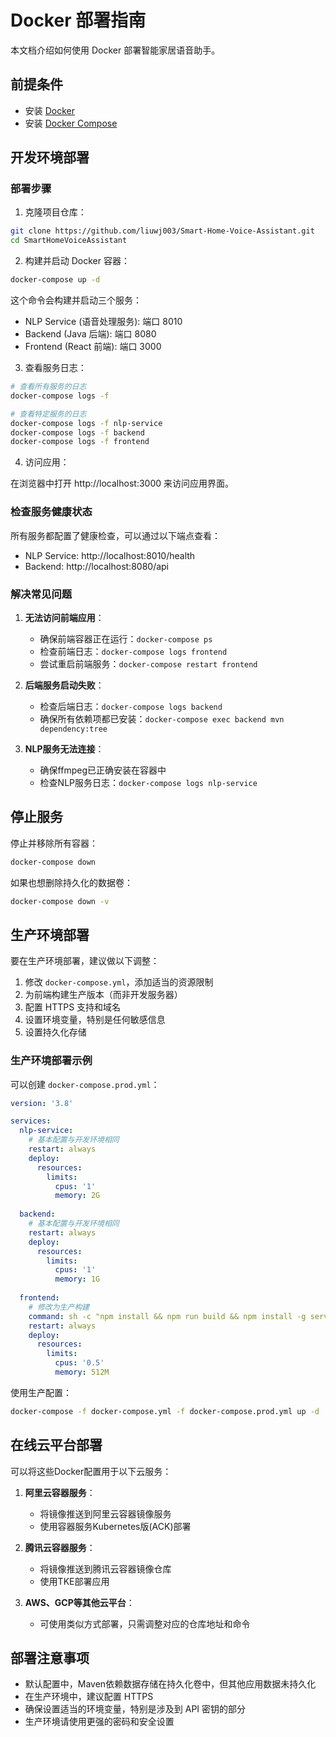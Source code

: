 # Docker 部署指南

本文档介绍如何使用 Docker 部署智能家居语音助手。

## 前提条件

- 安装 [Docker](https://docs.docker.com/get-docker/)
- 安装 [Docker Compose](https://docs.docker.com/compose/install/)

## 开发环境部署

### 部署步骤

1. 克隆项目仓库：

```bash
git clone https://github.com/liuwj003/Smart-Home-Voice-Assistant.git
cd SmartHomeVoiceAssistant
```

2. 构建并启动 Docker 容器：

```bash
docker-compose up -d
```

这个命令会构建并启动三个服务：
- NLP Service (语音处理服务): 端口 8010
- Backend (Java 后端): 端口 8080
- Frontend (React 前端): 端口 3000

3. 查看服务日志：

```bash
# 查看所有服务的日志
docker-compose logs -f

# 查看特定服务的日志
docker-compose logs -f nlp-service
docker-compose logs -f backend
docker-compose logs -f frontend
```

4. 访问应用：

在浏览器中打开 http://localhost:3000 来访问应用界面。

### 检查服务健康状态

所有服务都配置了健康检查，可以通过以下端点查看：

- NLP Service: http://localhost:8010/health
- Backend: http://localhost:8080/api

### 解决常见问题

1. **无法访问前端应用**：
   - 确保前端容器正在运行：`docker-compose ps`
   - 检查前端日志：`docker-compose logs frontend`
   - 尝试重启前端服务：`docker-compose restart frontend`

2. **后端服务启动失败**：
   - 检查后端日志：`docker-compose logs backend`
   - 确保所有依赖项都已安装：`docker-compose exec backend mvn dependency:tree`

3. **NLP服务无法连接**：
   - 确保ffmpeg已正确安装在容器中
   - 检查NLP服务日志：`docker-compose logs nlp-service`

## 停止服务

停止并移除所有容器：

```bash
docker-compose down
```

如果也想删除持久化的数据卷：

```bash
docker-compose down -v
```


## 生产环境部署

要在生产环境部署，建议做以下调整：

1. 修改 `docker-compose.yml`，添加适当的资源限制
2. 为前端构建生产版本（而非开发服务器）
3. 配置 HTTPS 支持和域名
4. 设置环境变量，特别是任何敏感信息
5. 设置持久化存储

### 生产环境部署示例

可以创建 `docker-compose.prod.yml`：

```yaml
version: '3.8'

services:
  nlp-service:
    # 基本配置与开发环境相同
    restart: always
    deploy:
      resources:
        limits:
          cpus: '1'
          memory: 2G
          
  backend:
    # 基本配置与开发环境相同
    restart: always
    deploy:
      resources:
        limits:
          cpus: '1'
          memory: 1G
          
  frontend:
    # 修改为生产构建
    command: sh -c "npm install && npm run build && npm install -g serve && serve -s build -l 3000"
    restart: always
    deploy:
      resources:
        limits:
          cpus: '0.5'
          memory: 512M
```

使用生产配置：

```bash
docker-compose -f docker-compose.yml -f docker-compose.prod.yml up -d
```

## 在线云平台部署

可以将这些Docker配置用于以下云服务：

1. **阿里云容器服务**：
   - 将镜像推送到阿里云容器镜像服务
   - 使用容器服务Kubernetes版(ACK)部署

2. **腾讯云容器服务**：
   - 将镜像推送到腾讯云容器镜像仓库
   - 使用TKE部署应用

3. **AWS、GCP等其他云平台**：
   - 可使用类似方式部署，只需调整对应的仓库地址和命令

## 部署注意事项

- 默认配置中，Maven依赖数据存储在持久化卷中，但其他应用数据未持久化
- 在生产环境中，建议配置 HTTPS
- 确保设置适当的环境变量，特别是涉及到 API 密钥的部分
- 生产环境请使用更强的密码和安全设置 